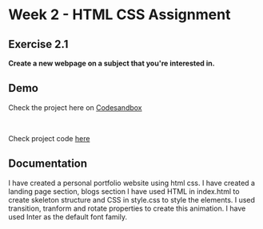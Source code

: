 
# Week 2 - HTML CSS Assignment

## Exercise 2.1
**Create a new webpage on a subject that you're interested in.**

## Demo

Check the project here on
[Codesandbox](https://k0sq36.csb.app/)

</br>

Check project code [here](https://codesandbox.io/s/wonderful-diffie-k0sq36?file=/index.html)


## Documentation

<p>
I have created a personal portfolio website using html css. I have created a landing page section, blogs section
I have used HTML in index.html to create skeleton structure and CSS in style.css to style the elements. I used transition, tranform and rotate properties to create this animation.
I have used Inter as the default font family.
</p>


